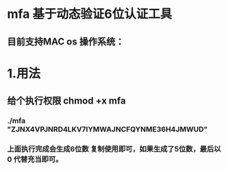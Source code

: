 # mfa 基于动态验证6位认证工具


## 目前支持MAC os 操作系统：

# 1.用法 
## 给个执行权限  chmod +x mfa 
###  ./mfa     "ZJNX4VPJNRD4LKV7IYMWAJNCFQYNME36H4JMWUD"

### 上面执行完成会生成6位数 复制使用即可，如果生成了5位数，最后以0 代替充当即可。
